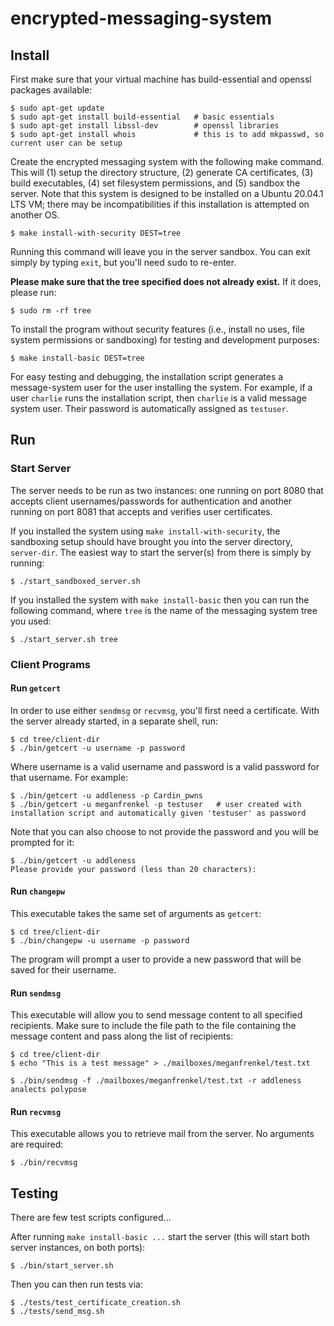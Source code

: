 # encrypted-messaging-system

## Install 

First make sure that your virtual machine has build-essential and openssl packages available:
```
$ sudo apt-get update
$ sudo apt-get install build-essential   # basic essentials
$ sudo apt-get install libssl-dev        # openssl libraries
$ sudo apt-get install whois             # this is to add mkpasswd, so current user can be setup
```

Create the encrypted messaging system with the following make command. This will (1) setup the directory structure, (2) generate CA certificates, (3) build executables, (4) set filesystem permissions, and (5) sandbox the server. Note that this system is designed to be installed on a Ubuntu 20.04.1 LTS VM; there may be incompatibilities if this installation is attempted on another OS. 
```
$ make install-with-security DEST=tree
```
Running this command will leave you in the server sandbox. You can exit simply by typing `exit`, but you'll need sudo to re-enter.

**Please make sure that the tree specified does not already exist.** If it does, please run:
```
$ sudo rm -rf tree
```

To install the program without security features (i.e., install no uses, file system permissions or sandboxing) for testing and development purposes:
```
$ make install-basic DEST=tree
```
For easy testing and debugging, the installation script generates a message-system user for the user installing the system. For example, if a user `charlie` runs the installation script, then `charlie` is a valid message system user. Their password is automatically assigned as `testuser`.

## Run

### Start Server

The server needs to be run as two instances: one running on port 8080 that accepts client usernames/passwords for authentication and another running on port 8081 that accepts and verifies user certificates.

If you installed the system using `make install-with-security`, the sandboxing setup should have brought you into the server directory, `server-dir`. The easiest way to start the server(s) from there is simply by running:
```
$ ./start_sandboxed_server.sh
```

If you installed the system with `make install-basic` then you can run the following command, where `tree` is the name of the messaging system tree you used:
```
$ ./start_server.sh tree
```

### Client Programs 

#### Run `getcert`

In order to use either `sendmsg` or `recvmsg`, you'll first need a certificate. With the server already started, in a separate shell, run:
```
$ cd tree/client-dir
$ ./bin/getcert -u username -p password
```

Where username is a valid username and password is a valid password for that username. For example:
```
$ ./bin/getcert -u addleness -p Cardin_pwns
$ ./bin/getcert -u meganfrenkel -p testuser   # user created with installation script and automatically given 'testuser' as password
```
Note that you can also choose to not provide the password and you will be prompted for it:
```
$ ./bin/getcert -u addleness
Please provide your password (less than 20 characters): 
```

#### Run `changepw`

This executable takes the same set of arguments as `getcert`:

```
$ cd tree/client-dir
$ ./bin/changepw -u username -p password 
```
The program will prompt a user to provide a new password that will be saved for their username.

#### Run `sendmsg`

This executable will allow you to send message content to all specified recipients. Make sure to include the file path to the file containing the message content and pass along the list of recipients:
```
$ cd tree/client-dir
$ echo "This is a test message" > ./mailboxes/meganfrenkel/test.txt
```
```
$ ./bin/sendmsg -f ./mailboxes/meganfrenkel/test.txt -r addleness analects polypose
```

#### Run `recvmsg`

This executable allows you to retrieve mail from the server. No arguments are required:
```
$ ./bin/recvmsg
```

## Testing

There are few test scripts configured...

After running `make install-basic ...` start the server (this will start both server instances, on both ports):
```
$ ./bin/start_server.sh
```

Then you can then run tests via:
```
$ ./tests/test_certificate_creation.sh
$ ./tests/send_msg.sh
```
